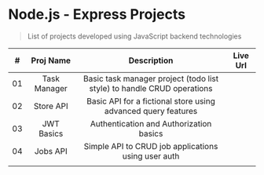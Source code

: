 # Node.js - Express Projects
> List of projects developed using JavaScript backend technologies

|  # |   Proj Name  |                               Description                              | Live Url |
|:--:|:------------:|:----------------------------------------------------------------------:|:--------:|
| 01 | Task Manager | Basic task manager project (todo list style) to handle CRUD operations |          |
| 02 | Store API    | Basic API for a fictional store using advanced query features          |          |
| 03 | JWT Basics   | Authentication and Authorization basics                                |          |
| 04 | Jobs API     | Simple API to CRUD job applications using user auth                    |          |
|    |              |                                                                        |          |
 